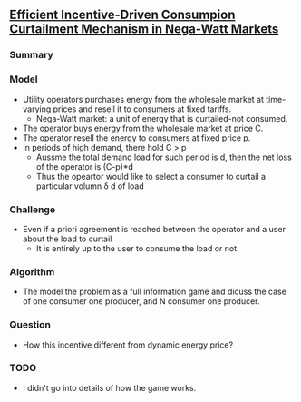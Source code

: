 ## [Efficient Incentive-Driven Consumpion Curtailment Mechanism in Nega-Watt Markets]()


### Summary


### Model
- Utility operators purchases energy from the wholesale market at time-varying prices and resell it to consumers at fixed tariffs.  
  - Nega-Watt market: a unit of energy that is curtailed-not consumed.
- The operator buys energy from the wholesale market at price C.
- The operator resell the energy to consumers at fixed price p.
- In periods of high demand, there hold C > p
  - Aussme the total demand load for such period is d, then the net loss of the operator is (C-p)*d
  - Thus the opeartor would like to select a consumer to curtail a particular volumn &delta; d of load

### Challenge
- Even if a priori agreement is reached between the operator and a user about the load to curtail
  - It is entirely up to the user to consume the load or not.

### Algorithm
- The model the problem as a full information game and dicuss the case of one consumer one producer, and N consumer one producer.

### Question
- How this incentive different from dynamic energy price?

### TODO
- I didn't go into details of how the game works.


